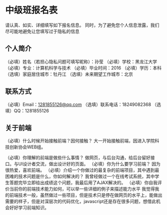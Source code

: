 # 中级班报名表

请认真、如实、详细填写如下报名信息。
同时，为了避免您个人信息泄露，我们尽可能地避免让您填写过于隐私的信息

## 个人简介

（必填）姓名（若担心隐私问题可填写昵称）：孙莹
（必填）学校：黑龙江大学
（必填）专业：计算机科学与技术
（必填）毕业时间：2016
（必填）学历：本科
（选填）家庭居住城市：牡丹江
（选填）未来期望工作城市：北京

## 联系方式

（必填）Email：1281855126@qq.com
（选填）联系电话：18249082368
（选填）QQ：1281855126

## 关于前端

（必填）什么时候开始接触前端？因何接触？
大一开始接触前端，因进入学院科技创新协会WEB组。

（必填）你理解的前端是做些什么事情？
做网页，与后台沟通，给后台留好接口。与UI设计者交流，做出设计好的页面。
（必填）你为什么要学习前端？
因为很热爱，喜欢前端。
（必填）介绍一个你做过的最复杂的前端项目，其中遇到最困难的技术问题是什么，你如何解决的？
我曾经做过一个在线考试系统，其中学生答题完毕立即给出成绩这个问题，我最后用了AJAX解决的。
（必填）你自我评价当前你的前端技术能力如何，可以举一些详细的例子来描述能力水平
我觉得我的前端技术一般，虽然做过一些项目，但是技术只是停在做网页的水平上，能做出需要的样子，但是对深层次的代码优化，javascript还是存在很多问题，想借此机会好好学习前端知识。
